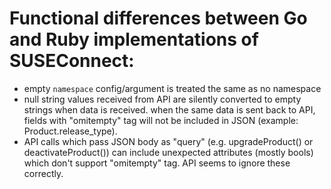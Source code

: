 # Functional differences between Go and Ruby implementations of SUSEConnect:

- empty `namespace` config/argument is treated the same as no namespace
- null string values received from API are silently converted to empty strings
  when data is received. when the same data is sent back to API, fields with
  "omitempty" tag will not be included in JSON (example: Product.release_type).
- API calls which pass JSON body as "query" (e.g. upgradeProduct() or
  deactivateProduct()) can include unexpected attributes (mostly bools) which
  don't support "omitempty" tag. API seems to ignore these correctly.
